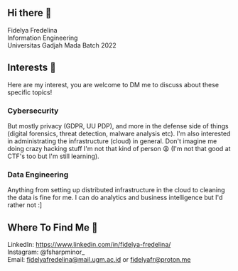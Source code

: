 ## Hi there 👋
Fidelya Fredelina \
Information Engineering \
Universitas Gadjah Mada Batch 2022

## Interests 🤯
Here are my interest, you are welcome to DM me to discuss about these specific topics!

### Cybersecurity
But mostly privacy (GDPR, UU PDP), and more in the defense side of things (digital forensics, threat detection, malware analysis etc). I'm also interested in administrating the infrastructure (cloud) in general. Don't imagine me doing crazy hacking stuff I'm not that kind of person 😫 (I'm not that good at CTF's too but I'm still learning).

### Data Engineering
Anything from setting up distributed infrastructure in the cloud to cleaning the data is fine for me. I can do analytics and business intelligence but I'd rather not :]

## Where To Find Me 🤔
LinkedIn: https://www.linkedin.com/in/fidelya-fredelina/ \
Instagram: @fsharpminor_ \
Email: fidelyafredelina@mail.ugm.ac.id or fidelyafr@proton.me 
